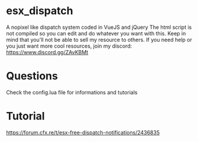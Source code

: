 # esx_dispatch
A nopixel like dispatch system coded in VueJS and jQuery
The html script is not compiled so you can edit and do whatever you want with this.
Keep in mind that you'll not be able to sell my resource to others.
If you need help or you just want more cool resources, join my discord: https://www.discord.gg/ZAvKBMt

# Questions
Check the config.lua file for informations and tutorials

# Tutorial
https://forum.cfx.re/t/esx-free-dispatch-notifications/2436835
